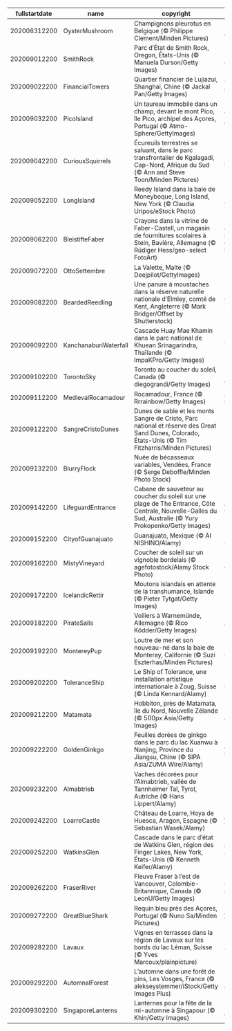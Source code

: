 |fullstartdate|name|copyright|title|image|
|--|--|--|--|--|
202008312200|OysterMushroom|Champignons pleurotus en Belgique (© Philippe Clement/Minden Pictures)|La saison des champignons|![](/fr-FR/2020/09/202008312200OysterMushroom.jpg)|
202009012200|SmithRock|Parc d’État de Smith Rock, Oregon, États-Unis (© Manuela Durson/Getty Images)|Rendez-vous en haut !|![](/fr-FR/2020/09/202009012200SmithRock.jpg)|
202009022200|FinancialTowers|Quartier financier de Lujiazui, Shanghai, Chine (© Jackal Pan/Getty Images)|Toujours plus haut|![](/fr-FR/2020/09/202009022200FinancialTowers.jpg)|
202009032200|PicoIsland|Un taureau immobile dans un champ, devant le mont Pico, île Pico, archipel des Açores, Portugal (© Atmo-Sphere/GettyImages)|Viticulture améliorée|![](/fr-FR/2020/09/202009032200PicoIsland.jpg)|
202009042200|CuriousSquirrels|Écureuils terrestres se saluant, dans le parc transfrontalier de Kgalagadi, Cap-Nord, Afrique du Sud (© Ann and Steve Toon/Minden Pictures)|Retrouvailles de la rentrée|![](/fr-FR/2020/09/202009042200CuriousSquirrels.jpg)|
202009052200|LongIsland|Reedy Island dans la baie de Moneyboque, Long Island, New York (© Claudia Uripos/eStock Photo)|Échappée new-yorkaise|![](/fr-FR/2020/09/202009052200LongIsland.jpg)|
202009062200|BleistifteFaber|Crayons dans la vitrine de Faber-Castell, un magasin de fournitures scolaires à Stein, Bavière, Allemagne (© Rüdiger Hess/geo-select FotoArt)|Journée internationale de l’alphabétisation|![](/fr-FR/2020/09/202009062200BleistifteFaber.jpg)|
202009072200|OttoSettembre|La Valette, Malte (© Deejpilot/GettyImages)|Tenir bon|![](/fr-FR/2020/09/202009072200OttoSettembre.jpg)|
202009082200|BeardedReedling|Une panure à moustaches dans la réserve naturelle nationale d’Elmley, comté de Kent, Angleterre (© Mark Bridger/Offset by Shutterstock)|Oiseau sédentaire|![](/fr-FR/2020/09/202009082200BeardedReedling.jpg)|
202009092200|KanchanaburiWaterfall|Cascade Huay Mae Khamin dans le parc national de Khuean Srinagarindra, Thaïlande (© ImpaKPro/Getty Images)|Trésor caché|![](/fr-FR/2020/09/202009092200KanchanaburiWaterfall.jpg)|
202009102200|TorontoSky|Toronto au coucher du soleil, Canada (© diegograndi/Getty Images)|Décor de 7ème art|![](/fr-FR/2020/09/202009102200TorontoSky.jpg)|
202009112200|MedievalRocamadour|Rocamadour, France (© Rrrainbow/Getty Images)|À flanc de montagne|![](/fr-FR/2020/09/202009112200MedievalRocamadour.jpg)|
202009122200|SangreCristoDunes|Dunes de sable et les monts Sangre de Cristo, Parc national et réserve des Great Sand Dunes, Colorado, États-Unis (© Tim Fitzharris/Minden Pictures)|Mer de sable|![](/fr-FR/2020/09/202009122200SangreCristoDunes.jpg)|
202009132200|BlurryFlock|Nuée de bécasseaux variables, Vendées, France (© Serge Deboffle/Minden Photo Stock)|Été migrateur|![](/fr-FR/2020/09/202009132200BlurryFlock.jpg)|
202009142200|LifeguardEntrance|Cabane de sauveteur au coucher du soleil sur une plage de The Entrance, Côte Centrale, Nouvelle-Galles du Sud, Australie (© Yury Prokopenko/Getty Images)|Allégorie du rêve|![](/fr-FR/2020/09/202009142200LifeguardEntrance.jpg)|
202009152200|CityofGuanajuato|Guanajuato, Mexique (© AI NISHINO/Alamy)|Indépendance mexicaine|![](/fr-FR/2020/09/202009152200CityofGuanajuato.jpg)|
202009162200|MistyVineyard|Coucher de soleil sur un vignoble bordelais (© agefotostock/Alamy Stock Photo)|Paradis pour épicuriens|![](/fr-FR/2020/09/202009162200MistyVineyard.jpg)|
202009172200|IcelandicRettir|Moutons islandais en attente de la transhumance, Islande (© Pieter Tytgat/Getty Images)|Ils sont prêts|![](/fr-FR/2020/09/202009172200IcelandicRettir.jpg)|
202009182200|PirateSails|Voiliers à Warnemünde, Allemagne (© Rico Ködder/Getty Images)|À l’abordage !|![](/fr-FR/2020/09/202009182200PirateSails.jpg)|
202009192200|MontereyPup|Loutre de mer et son nouveau-né dans la baie de Monteray, Californie (© Suzi Eszterhas/Minden Pictures)|Fondez maintenant|![](/fr-FR/2020/09/202009192200MontereyPup.jpg)|
202009202200|ToleranceShip|Le Ship of Tolerance, une installation artistique internationale à Zoug, Suisse (© Linda Kennard/Alamy)|Pour un monde meilleur|![](/fr-FR/2020/09/202009202200ToleranceShip.jpg)|
202009212200|Matamata|Hobbiton, près de Matamata, île du Nord, Nouvelle Zélande (© 500px Asia/Getty Images)|Une fête très attendue|![](/fr-FR/2020/09/202009212200Matamata.jpg)|
202009222200|GoldenGinkgo|Feuilles dorées de ginkgo dans le parc du lac Xuanwu à Nanjing, Province du Jiangsu, Chine (© SIPA Asia/ZUMA Wire/Alamy)|Arbre de la mémoire|![](/fr-FR/2020/09/202009222200GoldenGinkgo.jpg)|
202009232200|Almabtrieb|Vaches décorées pour l’Almabtrieb, vallée de Tannheimer Tal, Tyrol, Autriche (© Hans Lippert/Alamy)|Meuh|![](/fr-FR/2020/09/202009232200Almabtrieb.jpg)|
202009242200|LoarreCastle|Château de Loarre, Hoya de Huesca, Aragon, Espagne (© Sebastian Wasek/Alamy)|À l'épreuve du temps|![](/fr-FR/2020/09/202009242200LoarreCastle.jpg)|
202009252200|WatkinsGlen|Cascade dans le parc d’état de Watkins Glen, région des Finger Lakes, New York, États-Unis (© Kenneth Keifer/Alamy)|Voyage à New York|![](/fr-FR/2020/09/202009252200WatkinsGlen.jpg)|
202009262200|FraserRiver|Fleuve Fraser à l’est de Vancouver, Colombie-Britannique, Canada (© LeonU/Getty Images)|Grandeur nature|![](/fr-FR/2020/09/202009262200FraserRiver.jpg)|
202009272200|GreatBlueShark|Requin bleu près des Açores, Portugal (© Nuno Sa/Minden Pictures)|Attention les yeux|![](/fr-FR/2020/09/202009272200GreatBlueShark.jpg)|
202009282200|Lavaux|Vignes en terrasses dans la région de Lavaux sur les bords du lac Léman, Suisse (© Yves Marcoux/plainpicture)|Apéro suisse|![](/fr-FR/2020/09/202009282200Lavaux.jpg)|
202009292200|AutomnalForest|L’automne dans une forêt de pins, Les Vosges, France (© alekseystemmer/iStock/Getty Images Plus)|Destination automnale|![](/fr-FR/2020/09/202009292200AutomnalForest.jpg)|
202009302200|SingaporeLanterns|Lanternes pour la fête de la mi-automne à Singapour (© Khin/Getty Images)|L’heure des gâteaux de lune|![](/fr-FR/2020/09/202009302200SingaporeLanterns.jpg)|
